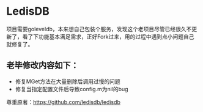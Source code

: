 # LedisDB 

项目需要goleveldb，本来想自己包装个服务，发现这个老项目尽管已经很久不更新了，看了下功能基本满足需求，正好Fork过来，用的过程中遇到点小问题自己就修复了。

## 老毕修改内容如下：
+ 修复MGet方法在大量删除后调用过慢的问题
+ 修复当指定配置文件后导致config.m为nil的bug


尊重原著：https://github.com/ledisdb/ledisdb

